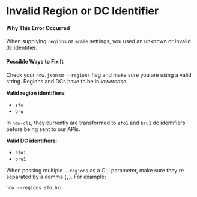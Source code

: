 # Invalid Region or DC Identifier

#### Why This Error Occurred

When supplying `regions` or `scale` settings, you
used an unknown or invalid dc identifier.

#### Possible Ways to Fix It

Check your `now.json` or `--regions` flag and
make sure you are using a valid string. Regions
and DCs have to be in *lowercase*.

**Valid region identifiers**:

- `sfo`
- `bru`

In `now-cli`, they currently are transformed to `sfo1`
and `bru1` dc identifiers before being sent to our APIs.

**Valid DC identifiers**:

- `sfo1`
- `bru1`

When passing multiple `--regions` as a CLI parameter,
make sure they're separated by a comma (`,`). For example:

```console
now --regions sfo,bru
```
